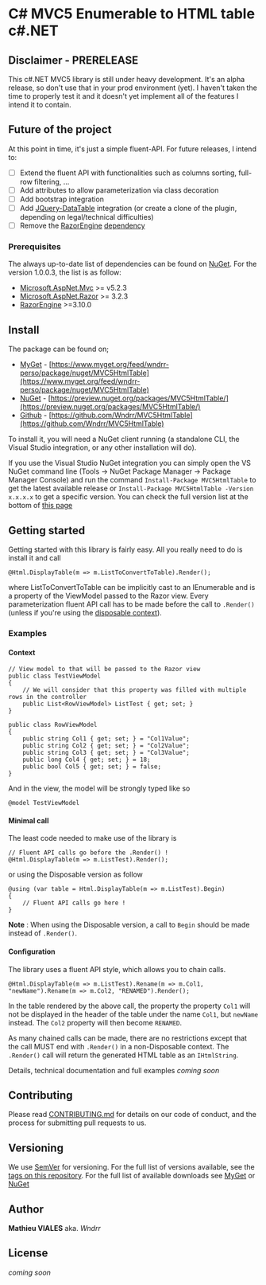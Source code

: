 # C# MVC5 Enumerable to HTML table c#.NET

## Disclaimer - PRERELEASE

This c#.NET MVC5 library is still under heavy development. It's an alpha release, so don't use that in your prod environment (yet).  I haven't taken the time to properly test it and it doesn't yet implement all of the features I intend it to contain.

## Future of the project

At this point in time, it's just a simple fluent-API. For future releases, I intend to:
- [ ] Extend the fluent API with functionalities such as columns sorting, full-row filtering, ...
- [ ] Add attributes to allow parameterization via class decoration
- [ ] Add bootstrap integration
- [ ] Add [JQuery-DataTable](https://datatables.net/) integration (or create a clone of the plugin, depending on legal/technical difficulties)
- [ ] Remove the [RazorEngine](https://preview.nuget.org/packages/RazorEngine/) [dependency](#prerequisites)

### Prerequisites

The always up-to-date list of dependencies can be found on [NuGet](https://preview.nuget.org/packages/MVC5HtmlTable/). For the version 1.0.0.3, the list is as follow:
- [Microsoft.AspNet.Mvc](https://preview.nuget.org/packages/Microsoft.AspNet.Mvc/) >= v5.2.3
- [Microsoft.AspNet.Razor](https://preview.nuget.org/packages/Microsoft.AspNet.Razor/) >= 3.2.3
- [RazorEngine](https://preview.nuget.org/packages/RazorEngine/) >=3.10.0


## Install

The package can be found on;
- [MyGet](https://www.myget.org/feed/wndrr-perso/package/nuget/MVC5HtmlTable) - [https://www.myget.org/feed/wndrr-perso/package/nuget/MVC5HtmlTable](https://www.myget.org/feed/wndrr-perso/package/nuget/MVC5HtmlTable)
- [NuGet](https://preview.nuget.org/packages/MVC5HtmlTable/) - [https://preview.nuget.org/packages/MVC5HtmlTable/](https://preview.nuget.org/packages/MVC5HtmlTable/)
- [Github](https://github.com/Wndrr/MVC5HtmlTable) - [https://github.com/Wndrr/MVC5HtmlTable](https://github.com/Wndrr/MVC5HtmlTable)

To install it, you will need a NuGet client running (a standalone CLI, the Visual Studio integration, or any other installation will do).

If you use the Visual Studio NuGet integration you can simply open the VS NuGet command line (Tools -> NuGet Package Manager -> Package Manager Console) and run the command `Install-Package MVC5HtmlTable` to get the latest available release or `Install-Package MVC5HtmlTable -Version x.x.x.x` to get a specific version. You can check the full version list at the bottom of [this page](https://preview.nuget.org/packages/MVC5HtmlTable/)

## Getting started

Getting started with this library is fairly easy. All you really need to do is install it and call 

    @Html.DisplayTable(m => m.ListToConvertToTable).Render();

where ListToConvertToTable can be implicitly cast to an IEnumerable and is a property of the ViewModel passed to the Razor view. 
Every parameterization fluent API call has to be made before the call to `.Render()` (unless if you're using the [disposable context](#minimal-call)).
### Examples

#### Context

    // View model to that will be passed to the Razor view
    public class TestViewModel
    {
        // We will consider that this property was filled with multiple rows in the controller
        public List<RowViewModel> ListTest { get; set; } 
    }
    
    public class RowViewModel
    {
        public string Col1 { get; set; } = "Col1Value";
        public string Col2 { get; set; } = "Col2Value";
        public string Col3 { get; set; } = "Col3Value";
        public long Col4 { get; set; } = 18;
        public bool Col5 { get; set; } = false;
    }

And in the view, the model will be strongly typed like so

    @model TestViewModel

#### Minimal call

The least code needed to make use of the library is
    
    // Fluent API calls go before the .Render() !
    @Html.DisplayTable(m => m.ListTest).Render();

or using the Disposable version as follow

    @using (var table = Html.DisplayTable(m => m.ListTest).Begin)
    {
        // Fluent API calls go here !
    }
**Note** : When using the Disposable version, a call to `Begin` should be made instead of `.Render()`.

#### Configuration

The library uses a fluent API style, which allows you to chain calls.

    @Html.DisplayTable(m => m.ListTest).Rename(m => m.Col1, "newName").Rename(m => m.Col2, "RENAMED").Render();

In the table rendered by the above call, the property the property `Col1` will not be displayed in the header of the table under the name `Col1`, but `newName` instead. The `Col2` property will then become `RENAMED`.

As many chained calls can be made, there are no restrictions except that the call MUST end with `.Render()` in a non-Disposable context. The `.Render()` call will return the generated HTML table as an `IHtmlString`.

Details, technical documentation and full examples *coming soon*
    
## Contributing

Please read [CONTRIBUTING.md](https://github.com/Wndrr/MVC5HtmlTable/blob/master/CONTRIBUTING.md) for details on our code of conduct, and the process for submitting pull requests to us.

## Versioning

We use [SemVer](http://semver.org/) for versioning. For the full list of versions available, see the [tags on this repository](https://github.com/Wndrr/MVC5HtmlTable/tags). For the full list of available downloads see [MyGet](https://www.myget.org/feed/wndrr-perso/package/nuget/MVC5HtmlTable) or [NuGet](https://preview.nuget.org/packages/MVC5HtmlTable/)

## Author

**Mathieu VIALES** aka. *Wndrr*

## License

*coming soon*
